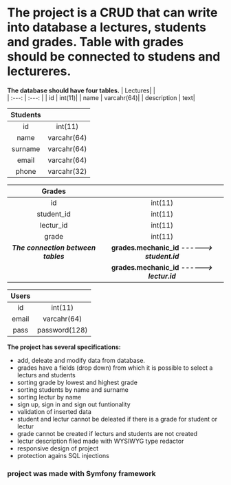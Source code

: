 # The project is a CRUD that can write into database a lectures, students and grades. Table with grades should be connected to studens and lectureres.

**The database should have four tables.**
| Lectures| |                            
| :---: | :---: | 
| id | int(11)| 
| name | varcahr(64)| 
| description | text|   

| Students| |                            
| :---: | :---: | 
| id | int(11)| 
| name| varcahr(64)| 
| surname| varcahr(64)|   
| email| varcahr(64)|   
| phone| varcahr(32)|   

| Grades| |                            
| :---: | :---: | 
| id | int(11)| 
| student_id | int(11) |   
| lectur_id| int(11) |   
| grade | int(11)| 
|***The connection between tables*** | **grades.mechanic_id *------> student.id***|
| | **grades.mechanic_id *------> lectur.id***|

| Users| |                            
| :---: | :---: | 
| id | int(11)| 
| email| varcahr(64)| 
| pass| password(128)|   

**The project has several specifications:**
- add, deleate and modify data from database. 
- grades have a fields (drop down) from which it is possible to select a lecturs and students
- sorting grade by lowest and highest grade 
- sorting students by name and surname
- sorting lectur by name 
- sign up, sign in and sign out funtionality
- validation of inserted data
- student and lectur cannot be deleated if there is a grade for student or lectur
- grade cannot be created if lecturs and students are not created
- lectur description filed made with WYSIWYG type redactor
- responsive design of project
- protection agains SQL injections


### project was made with Symfony framework
